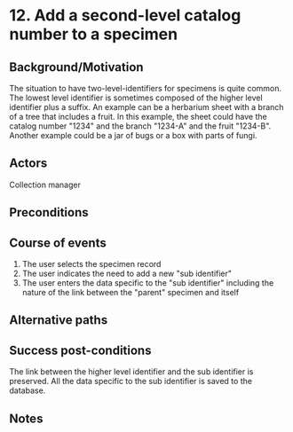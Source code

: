 # 12. Add a second-level catalog number to a specimen

## Background/Motivation

The situation to have two-level-identifiers for specimens is quite common.
The lowest level identifier is sometimes composed of the higher level identifier plus a suffix.
An example can be a herbarium sheet with a branch of a tree that includes a fruit. In this example, the sheet could have the catalog number "1234" and the branch "1234-A" and the fruit "1234-B". Another example could be a jar of bugs or a box with parts of fungi.

## Actors

Collection manager

## Preconditions

## Course of events

 1. The user selects the specimen record
 1. The user indicates the need to add a new "sub identifier"
 1. The user enters the data specific to the "sub identifier" including the nature of the link between the "parent" specimen and itself

## Alternative paths

## Success post-conditions

The link between the higher level identifier and the sub identifier is preserved. All the data specific to the sub identifier is saved to the database.

## Notes
